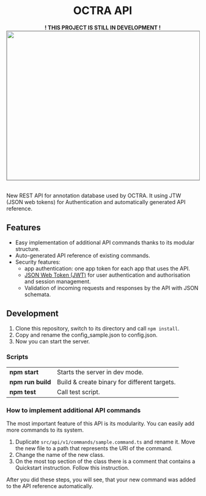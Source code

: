 
<h1 align="center">OCTRA API</h1>

<p align="center">
<b>! THIS PROJECT IS STILL IN DEVELOPMENT !</b>
<img width="600" height="390" style="border:1px solid gray;" src="https://github.com/IPS-LMU/octra-api/raw/main/screenshots/api.png">
 <br/>
    <br/>
    
New REST API for annotation database used by OCTRA. It  using JTW (JSON web tokens) for Authentication and automatically generated API reference.
</p>

## Features

- Easy implementation of additional API commands thanks to its modular structure.
- Auto-generated API reference of existing commands.
- Security features:
    - app authentication: one app token for each app that uses the API.
    - [JSON Web Token (JWT)](https://jwt.io/) for user authentication and authorisation and session management.
    - Validation of incoming requests and responses by the API with JSON schemata.

## Development

1. Clone this repository, switch to its directory and call `npm install`.
2. Copy and rename the config_sample.json to config.json.
3. Now you can start the server.

### Scripts

<table>
<tbody>
<tr>
<td style="font-weight:bold;">
npm start
</td>
<td>
    Starts the server in dev mode.
</td>
</tr>

<tr>
<td style="font-weight:bold;">
npm run build
</td>
<td>
    Build & create binary for different targets.
</td>
</tr>

<tr>
<td style="font-weight:bold;">
npm test
</td>
<td>
    Call test script.
</td>
</tr>

</tbody>
</table>


### How to implement additional API commands

The most important feature of this API is its modularity. You can easily add more commands to its system.

1. Duplicate `src/api/v1/commands/sample.command.ts` and rename it. Move the new file to a path that represents the URI of the command.
2. Change the name of the new class.
3. On the most top section of the class there is a comment that contains a Quickstart instruction. Follow this instruction.

After you did these steps, you will see, that your new command was added to the API reference automatically.
